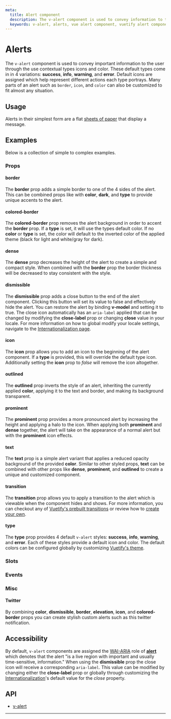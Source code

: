 ```yaml
---
meta:
  title: Alert component
  description: The v-alert component is used to convey information to the user. Designed to stand out, the alerts come in four contextual styles.
  keywords: v-alert, alerts, vue alert component, vuetify alert component
---
```


# Alerts
The `v-alert` component is used to convey important information to the user through the use contextual types icons and color. These default types come in in 4 variations: **success**, **info**, **warning**, and **error**. Default icons are assigned which help represent different actions each type portrays. Many parts of an alert such as `border`, `icon`, and `color` can also be customized to fit almost any situation.

<entry-ad />

## Usage
Alerts in their simplest form are a flat [sheets of paper](/components/sheets) that display a message.
<usage name="v-alert" />

## Examples
Below is a collection of simple to complex examples.

  ### Props

  #### border
  The **border** prop adds a simple border to one of the 4 sides of the alert. This can be combined props like with **color**, **dark**, and **type** to provide unique accents to the alert.
  <example file="v-alert/prop-border" />

  #### colored-border
  The **colored-border** prop removes the alert background in order to accent the **border** prop. If a **type** is set, it will use the types default color. If no **color** or **type** is set, the color will default to the inverted color of the applied theme (black for light and white/gray for dark).
  <example file="v-alert/prop-colored-border" />

  #### dense
  The **dense** prop decreases the height of the alert to create a simple and compact style. When combined with the **border** prop the border thickness will be decreased to stay consistent with the style.
  <example file="v-alert/prop-dense" />

  #### dismissible
  The **dismissible** prop adds a close button to the end of the alert component. Clicking this button will set its value to false and effectively hide the alert. You can restore the alert by binding **v-model** and setting it to true. The close icon automatically has an `aria-label` applied that can be changed by modifying the **close-label** prop or changing **close** value in your locale. For more information on how to global modify your locale settings, navigate to the [Internationalization page](/customization/internationalization).
  <example file="v-alert/prop-dismissible" />

  #### icon
  The **icon** prop allows you to add an icon to the beginning of the alert component. If a **type** is provided, this will override the default type icon. Additionally setting the **icon** prop to _false_ will remove the icon altogether.
  <example file="v-alert/prop-icon" />

  #### outlined
  The **outlined** prop inverts the style of an alert, inheriting the currently applied **color**, applying it to the text and border, and making its background transparent.
  <example file="v-alert/prop-outlined" />

  #### prominent
  The **prominent** prop provides a more pronounced alert by increasing the height and applying a halo to the icon. When applying both **prominent** and **dense** together, the alert will take on the appearance of a normal alert but with the **prominent** icon effects.
  <example file="v-alert/prop-prominent" />

  #### text
  The **text** prop is a simple alert variant that applies a reduced opacity background of the provided **color**. Similar to other styled props, **text** can be combined with other props like **dense**, **prominent**, and **outlined** to create a unique and customized component.
  <example file="v-alert/prop-text" />

  #### transition
  The **transition** prop allows you to apply a transition to the alert which is viewable when the component hides and shows. For more information, you can checkout any of [Vuetify's prebuilt transitions](/styles/transitions#motion) or review how to [create your own](/styles/transitions#create-your-own).
  <example file="v-alert/prop-transition" />

  #### type
  The **type** prop provides 4 default `v-alert` styles: **success**, **info**, **warning**, and **error**. Each of these styles provide a default icon and color. The default colors can be configured globally by customizing [Vuetify's theme](/customization/theme).
  <example file="v-alert/prop-type" />

  ### Slots

  ### Events

  ### Misc

  #### Twitter
  By combining **color**, **dismissible**, **border**, **elevation**, **icon**, and **colored-border** props you can create stylish custom alerts such as this twitter notification.
  <example file="v-alert/misc-twitter" />

## Accessibility
By default, `v-alert` components are assigned the [WAI-ARIA](https://www.w3.org/WAI/standards-guidelines/aria/) role of [**alert**](https://www.w3.org/TR/wai-aria/#alert) which denotes that the alert \"is a live region with important and usually time-sensitive, information.\" When using the **dismissible** prop the close icon will receive a corresponding `aria-label`. This value can be modified by changing either the **close-label** prop or globally through customizing the [Internationalization](/customization/internationalization)'s default value for the _close_ property.

## API
  - [v-alert](../../api/v-alert)

<up-next />

---

<contribute />
